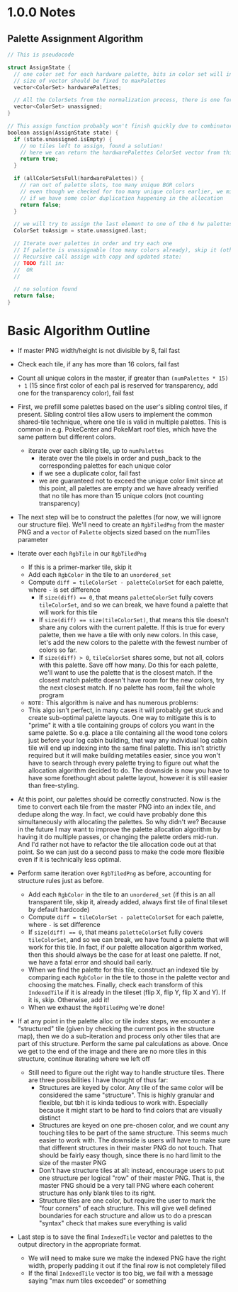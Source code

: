 # 1.0.0 Notes

## Palette Assignment Algorithm
```C++
// This is pseudocode

struct AssignState {
  // one color set for each hardware palette, bits in color set will indicate which colors this HW will have
  // size of vector should be fixed to maxPalettes
  vector<ColorSet> hardwarePalettes;

  // All the ColorSets from the normalization process, there is one for each normalized tile
  vector<ColorSet> unassigned;
}

// This assign function probably won't finish quickly due to combinatorial explosion
boolean assign(AssignState state) {
  if (state.unassigned.isEmpty) {
    // no tiles left to assign, found a solution!
    // here we can return the hardwarePalettes ColorSet vector from this stack frame's state struct, it is the solution
    return true;
  }

  if (allColorSetsFull(hardwarePalettes)) {
    // ran out of palette slots, too many unique BGR colors
    // even though we checked for too many unique colors earlier, we might hit this case
    // if we have some color duplication happening in the allocation
    return false;
  }

  // we will try to assign the last element to one of the 6 hw palettes
  ColorSet toAssign = state.unassigned.last;

  // Iterate over palettes in order and try each one
  // If palette is unassignable (too many colors already), skip it (other skip heuristics would help reduce number of search branches)
  // Recursive call assign with copy and updated state:
  // TODO fill in:
  //  OR
  //  

  // no solution found
  return false;
}
```

# Basic Algorithm Outline

+ If master PNG width/height is not divisible by 8, fail fast

+ Check each tile, if any has more than 16 colors, fail fast

+ Count all unique colors in the master, if greater than `(numPalettes * 15) + 1` (15 since first color of each pal
  is reserved for transparency, add one for the transparency color), fail fast

+ First, we prefill some palettes based on the user's sibling control tiles, if present. Sibling control tiles allow
  users to implement the common shared-tile technique, where one tile is valid in multiple palettes. This is common in
  e.g. PokeCenter and PokeMart roof tiles, which have the same pattern but different colors.
    + iterate over each sibling tile, up to `numPalettes`
        + iterate over the tile pixels in order and push_back to the corresponding palettes for each unique color
        + if we see a duplicate color, fail fast
        + we are guaranteed not to exceed the unique color limit since at this point, all palettes are empty and we have
          already verified that no tile has more than 15 unique colors (not counting transparency)

+ The next step will be to construct the palettes (for now, we will ignore our structure file). We'll need to create
  an `RgbTiledPng` from the master PNG and a `vector` of `Palette` objects sized based on the numTiles parameter

+ Iterate over each `RgbTile` in our `RgbTiledPng`
    + If this is a primer-marker tile, skip it
    + Add each `RgbColor` in the tile to an `unordered_set`
    + Compute `diff = tileColorSet - paletteColorSet` for each palette, where `-` is set difference
        + If `size(diff) == 0`, that means `paletteColorSet` fully covers `tileColorSet`, and so we can break, we have
          found a palette that will work for this tile
        + If `size(diff) == size(tileColorSet)`, that means this tile doesn't share any colors with the current palette.
          If this is true for every palette, then we have a tile with only new colors. In this case, let's add the new
          colors to the palette with the fewest number of colors so far.
        + If `size(diff) > 0`, `tileColorSet` shares some, but not all, colors with this palette. Save off how many. Do
          this for each palette, we'll want to use the palette that is the closest match. If the closest match palette
          doesn't have room for the new colors, try the next closest match. If no palette has room, fail the whole
          program
    + `NOTE:` This algorithm is naive and has numerous problems:
    + This algo isn't perfect, in many cases it will probably get stuck and create sub-optimal palette layouts. One way
      to mitigate this is to "prime" it with a tile containing groups of colors you want in the same palette. So e.g.
      place a tile containing all the wood tone colors just before your log cabin building, that way any individual log
      cabin tile will end up indexing into the same final palette. This isn't strictly required but it will make
      building metatiles easier, since you won't have to search through every palette trying to figure out what the
      allocation algorithm decided to do. The downside is now you have to have some forethought about palette layout,
      however it is still easier than free-styling.

+ At this point, our palettes should be correctly constructed. Now is the time to convert each tile from the master PNG
  into an index tile, and dedupe along the way. In fact, we could have probably done this simultaneously with allocating
  the palettes. So why didn't we? Because in the future I may want to improve the palette allocation algorithm by having
  it do multiple passes, or changing the palette orders mid-run. And I'd rather not have to refactor the tile allocation
  code out at that point. So we can just do a second pass to make the code more flexible even if it is technically less
  optimal.

+ Perform same iteration over `RgbTiledPng` as before, accounting for structure rules just as before.
    + Add each `RgbColor` in the tile to an `unordered_set` (if this is an all transparent tile, skip it, already added,
      always first tile of final tileset by default hardcode)
    + Compute `diff = tileColorSet - paletteColorSet` for each palette, where `-` is set difference
    + If `size(diff) == 0`, that means `paletteColorSet` fully covers `tileColorSet`, and so we can break, we have
      found a palette that will work for this tile. In fact, if our palette allocation algorithm worked, then this
      should always be the case for at least one palette. If not, we have a fatal error and should bail early.
    + When we find the palette for this tile, construct an indexed tile by comparing each `RgbColor` in the tile to
      those in the palette vector and choosing the matches. Finally, check each transform of this `IndexedTile` if it is
      already in the tileset (flip X, flip Y, flip X and Y). If it is, skip. Otherwise, add it!
    + When we exhaust the `RgbTiledPng` we're done!

+ If at any point in the palette alloc or tile index steps, we encounter a "structured" tile (given by checking the
  current pos in the structure map), then we do a sub-iteration and process only other tiles that are part of this
  structure. Perform the same pal calculations as above. Once we get to the end of the image and there are no more tiles
  in this structure, continue iterating where we left off
    + Still need to figure out the right way to handle structure tiles. There are three possibilities I have thought of
      thus far:
        + Structures are keyed by color. Any tile of the same color will be considered the same "structure". This is
          highly granular and flexible, but tbh it is kinda tedious to work with. Especially because it might start to
          be hard to find colors that are visually distinct
        + Structures are keyed on one pre-chosen color, and we count any touching tiles to be part of the same
          structure. This seems much easier to work with. The downside is users will have to make sure that different
          structures in their master PNG do not touch. That should be fairly easy though, since there is no hard limit
          to the size of the master PNG
        + Don't have structure tiles at all: instead, encourage users to put one structure per logical "row" of their
          master PNG. That is, the master PNG should be a very tall PNG where each coherent structure has only blank
          tiles to its right.
        + Structure tiles are one color, but require the user to mark the "four corners" of each structure. This will
          give well defined boundaries for each structure and allow us to do a prescan "syntax" check that makes sure
          everything is valid

+ Last step is to save the final `IndexedTile` vector and palettes to the output directory in the appropriate format.
    + We will need to make sure we make the indexed PNG have the right width, properly padding it out if the final row
      is not completely filled
    + If the final `IndexedTile` vector is too big, we fail with a message saying "max num tiles exceeded" or something
